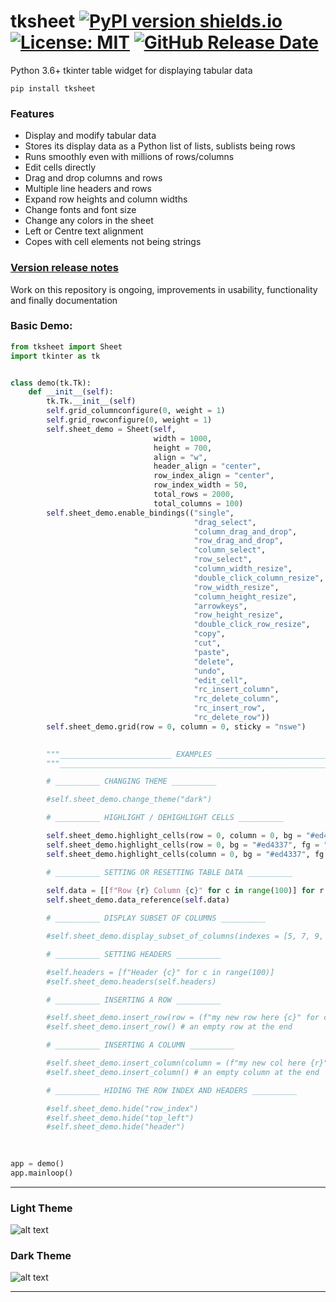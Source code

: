 # tksheet [![PyPI version shields.io](https://img.shields.io/pypi/v/tksheet.svg)](https://pypi.python.org/pypi/tksheet/) [![License: MIT](https://img.shields.io/badge/License-MIT%20-blue.svg)](https://github.com/ragardner/tksheet/blob/master/LICENSE.txt) [![GitHub Release Date](https://img.shields.io/github/release-date-pre/ragardner/tksheet.svg)](https://github.com/ragardner/tksheet/releases)

Python 3.6+ tkinter table widget for displaying tabular data

```
pip install tksheet
```

### Features
 - Display and modify tabular data
 - Stores its display data as a Python list of lists, sublists being rows
 - Runs smoothly even with millions of rows/columns
 - Edit cells directly
 - Drag and drop columns and rows
 - Multiple line headers and rows
 - Expand row heights and column widths
 - Change fonts and font size
 - Change any colors in the sheet
 - Left or Centre text alignment
 - Copes with cell elements not being strings
 
### [Version release notes](https://github.com/ragardner/tksheet/blob/master/RELEASE_NOTES.md)

Work on this repository is ongoing, improvements in usability, functionality and finally documentation

### Basic Demo:

```python
from tksheet import Sheet
import tkinter as tk


class demo(tk.Tk):
    def __init__(self):
        tk.Tk.__init__(self)
        self.grid_columnconfigure(0, weight = 1)
        self.grid_rowconfigure(0, weight = 1)
        self.sheet_demo = Sheet(self,
                                width = 1000,
                                height = 700,
                                align = "w",
                                header_align = "center",
                                row_index_align = "center",
                                row_index_width = 50,
                                total_rows = 2000,
                                total_columns = 100)
        self.sheet_demo.enable_bindings(("single",
                                         "drag_select",
                                         "column_drag_and_drop",
                                         "row_drag_and_drop",
                                         "column_select",
                                         "row_select",
                                         "column_width_resize",
                                         "double_click_column_resize",
                                         "row_width_resize",
                                         "column_height_resize",
                                         "arrowkeys",
                                         "row_height_resize",
                                         "double_click_row_resize",
                                         "copy",
                                         "cut",
                                         "paste",
                                         "delete",
                                         "undo",
                                         "edit_cell",
                                         "rc_insert_column",
                                         "rc_delete_column",
                                         "rc_insert_row",
                                         "rc_delete_row"))
        self.sheet_demo.grid(row = 0, column = 0, sticky = "nswe")
        

        """_________________________ EXAMPLES _________________________ """
        """_____________________________________________________________"""

        # __________ CHANGING THEME __________

        #self.sheet_demo.change_theme("dark")

        # __________ HIGHLIGHT / DEHIGHLIGHT CELLS __________

        self.sheet_demo.highlight_cells(row = 0, column = 0, bg = "#ed4337", fg = "white")
        self.sheet_demo.highlight_cells(row = 0, bg = "#ed4337", fg = "white", canvas = "row_index")
        self.sheet_demo.highlight_cells(column = 0, bg = "#ed4337", fg = "white", canvas = "header")

        # __________ SETTING OR RESETTING TABLE DATA __________
        
        self.data = [[f"Row {r} Column {c}" for c in range(100)] for r in range(2000)]
        self.sheet_demo.data_reference(self.data)

        # __________ DISPLAY SUBSET OF COLUMNS __________

        #self.sheet_demo.display_subset_of_columns(indexes = [5, 7, 9, 1], enable = True)

        # __________ SETTING HEADERS __________

        #self.headers = [f"Header {c}" for c in range(100)]
        #self.sheet_demo.headers(self.headers)

        # __________ INSERTING A ROW __________

        #self.sheet_demo.insert_row(row = (f"my new row here {c}" for c in range(100)), idx = 0) # a filled row at the start
        #self.sheet_demo.insert_row() # an empty row at the end

        # __________ INSERTING A COLUMN __________

        #self.sheet_demo.insert_column(column = (f"my new col here {r}" for r in range(5000)), idx = 0) # a filled column at the start
        #self.sheet_demo.insert_column() # an empty column at the end

        # __________ HIDING THE ROW INDEX AND HEADERS __________

        #self.sheet_demo.hide("row_index")
        #self.sheet_demo.hide("top_left")
        #self.sheet_demo.hide("header")
        

        
app = demo()
app.mainloop()


```

----

### Light Theme

![alt text](https://i.imgur.com/yoa6K6T.jpg)


### Dark Theme

![alt text](https://i.imgur.com/JrZD5Lf.jpg)

----

